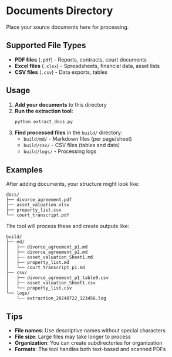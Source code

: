# Documents Directory

Place your source documents here for processing.

## Supported File Types

- **PDF files** (`.pdf`) - Reports, contracts, court documents
- **Excel files** (`.xlsx`) - Spreadsheets, financial data, asset lists
- **CSV files** (`.csv`) - Data exports, tables

## Usage

1. **Add your documents** to this directory
2. **Run the extraction tool**:
   ```bash
   python extract_docs.py
   ```
3. **Find processed files** in the `build/` directory:
   - `build/md/` - Markdown files (per page/sheet)
   - `build/csv/` - CSV files (tables and data)
   - `build/logs/` - Processing logs

## Examples

After adding documents, your structure might look like:

```
docs/
├── divorce_agreement.pdf
├── asset_valuation.xlsx
├── property_list.csv
└── court_transcript.pdf
```

The tool will process these and create outputs like:

```
build/
├── md/
│   ├── divorce_agreement_p1.md
│   ├── divorce_agreement_p2.md
│   ├── asset_valuation_Sheet1.md
│   ├── property_list.md
│   └── court_transcript_p1.md
├── csv/
│   ├── divorce_agreement_p1_table0.csv
│   ├── asset_valuation_Sheet1.csv
│   └── property_list.csv
└── logs/
    └── extraction_20240722_123456.log
```

## Tips

- **File names**: Use descriptive names without special characters
- **File size**: Large files may take longer to process
- **Organization**: You can create subdirectories for organization
- **Formats**: The tool handles both text-based and scanned PDFs 